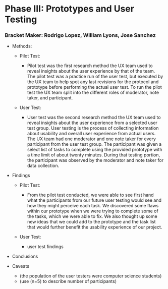 # Phase III: Prototypes and User Testing

### Bracket Maker: Rodrigo Lopez, William Lyons, Jose Sanchez

+ Methods:
  + Pilot Test:
    + Pilot test was the first research method the UX team used to reveal insights about the user experience by that of the team. The pilot test was a practice run of the user test, but executed by the UX team to help spot any last revisions for the protocol and prototype before performing the actual user test. To run the pilot test the UX team split into the different roles of moderator, note taker, and participant.
    
  + User Test:
    + User test was the second research method the UX team used to reveal insights about the user experience from a selected user test group. User testing is the process of collecting information about usability and overall user experience from actual users. The UX team had one moderator and one note taker for every participant from the user test group. The participant was given a select list of tasks to complete using the provided prototype with a time limit of about twenty minutes. During that testing portion, the participant was observed by the moderator and note taker for data collection.
    
+ Findings
  + Pilot Test:
    + From the pilot test conducted, we were able to see first hand what the participants from our future user testing would see and how they might perceive each task. We discovered some flaws within our prototype when we were trying to complete some of the tasks, which we were able to fix. We also thought up some new ideas that we could add to the prototype and the task list that would further benefit the usability experience of our project.
    
  + User Test:
    + user test findings
  
    
+ Conclusions
  
  
+ Caveats
  + (the population of the user testers were computer science students) 
  + (use (n=5) to describe number of participants)
  
